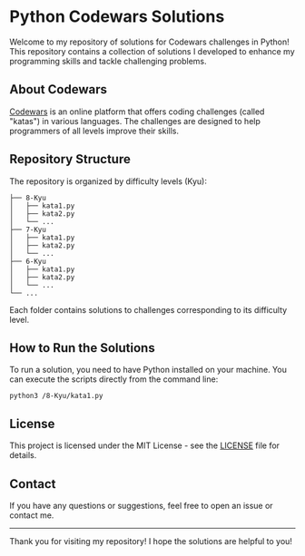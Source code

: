 # Python Codewars Solutions

Welcome to my repository of solutions for Codewars challenges in Python! This repository contains a collection of solutions I developed to enhance my programming skills and tackle challenging problems.

## About Codewars

[Codewars](https://www.codewars.com/) is an online platform that offers coding challenges (called \"katas\") in various languages. The challenges are designed to help programmers of all levels improve their skills.

## Repository Structure

The repository is organized by difficulty levels (Kyu):

    ├── 8-Kyu
    │   ├── kata1.py
    │   ├── kata2.py
    │   └── ...
    ├── 7-Kyu
    │   ├── kata1.py
    │   ├── kata2.py
    │   └── ...
    ├── 6-Kyu
    │   ├── kata1.py
    │   ├── kata2.py
    │   └── ...
    └── ...


Each folder contains solutions to challenges corresponding to its difficulty level.

## How to Run the Solutions

To run a solution, you need to have Python installed on your machine. You can execute the scripts directly from the command line:

```
python3 /8-Kyu/kata1.py
```

## License

This project is licensed under the MIT License - see the [LICENSE](LICENSE) file for details.

## Contact

If you have any questions or suggestions, feel free to open an issue or contact me.

---

Thank you for visiting my repository! I hope the solutions are helpful to you!
